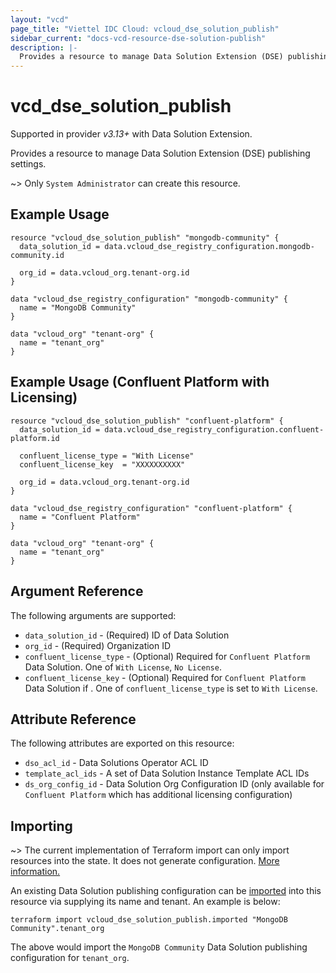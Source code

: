```yaml
---
layout: "vcd"
page_title: "Viettel IDC Cloud: vcloud_dse_solution_publish"
sidebar_current: "docs-vcd-resource-dse-solution-publish"
description: |-
  Provides a resource to manage Data Solution Extension (DSE) publishing settings.
---
```


# vcd\_dse\_solution\_publish

Supported in provider *v3.13+* with Data Solution Extension.

Provides a resource to manage Data Solution Extension (DSE) publishing settings.

~> Only `System Administrator` can create this resource.

## Example Usage

```hcl
resource "vcloud_dse_solution_publish" "mongodb-community" {
  data_solution_id = data.vcloud_dse_registry_configuration.mongodb-community.id

  org_id = data.vcloud_org.tenant-org.id
}

data "vcloud_dse_registry_configuration" "mongodb-community" {
  name = "MongoDB Community"
}

data "vcloud_org" "tenant-org" {
  name = "tenant_org"
}
```

## Example Usage (Confluent Platform with Licensing)

```hcl
resource "vcloud_dse_solution_publish" "confluent-platform" {
  data_solution_id = data.vcloud_dse_registry_configuration.confluent-platform.id

  confluent_license_type = "With License"
  confluent_license_key  = "XXXXXXXXXX"

  org_id = data.vcloud_org.tenant-org.id
}

data "vcloud_dse_registry_configuration" "confluent-platform" {
  name = "Confluent Platform"
}

data "vcloud_org" "tenant-org" {
  name = "tenant_org"
}
```

## Argument Reference

The following arguments are supported:

* `data_solution_id` - (Required) ID of Data Solution
* `org_id` - (Required) Organization ID
* `confluent_license_type` - (Optional) Required for `Confluent Platform` Data Solution. One of
  `With License`, `No License`.
* `confluent_license_key` - (Optional) Required for `Confluent Platform` Data Solution if . One of
  `confluent_license_type` is set to `With License`. 

## Attribute Reference

The following attributes are exported on this resource:

* `dso_acl_id` - Data Solutions Operator ACL ID
* `template_acl_ids` - A set of Data Solution Instance Template ACL IDs
* `ds_org_config_id` - Data Solution Org Configuration ID (only available for `Confluent Platform`
  which has additional licensing configuration)

## Importing

~> The current implementation of Terraform import can only import resources into the state.
It does not generate configuration. [More information.](https://www.terraform.io/docs/import/)

An existing Data Solution publishing configuration can be [imported][docs-import] into this resource
via supplying its name and tenant. An example is below:

[docs-import]: https://www.terraform.io/docs/import/

```
terraform import vcloud_dse_solution_publish.imported "MongoDB Community".tenant_org
```

The above would import the `MongoDB Community` Data Solution publishing configuration for
`tenant_org`.
